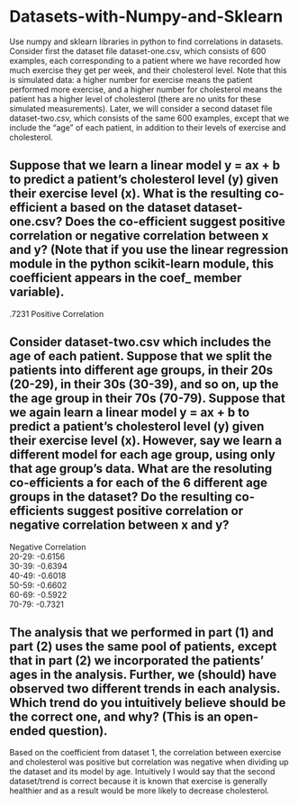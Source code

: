 # Datasets-with-Numpy-and-Sklearn
Use numpy and sklearn libraries in python to find correlations in datasets. Consider first the dataset file dataset-one.csv, which consists of 600 examples, each corresponding to a
patient where we have recorded how much exercise they get per week, and their cholesterol level. Note that this is simulated data: a higher number for exercise means the patient performed more exercise, and a higher number for cholesterol means the patient has a higher level of cholesterol (there are no units for these simulated measurements). Later, we will consider a second dataset file dataset-two.csv, which consists of the same 600 examples, except that we include the “age” of each patient, in addition to their levels of exercise and cholesterol.

## Suppose that we learn a linear model y = ax + b to predict a patient’s cholesterol level (y) given their exercise level (x). What is the resulting co-efficient a based on the dataset dataset-one.csv? Does the co-efficient suggest positive correlation or negative correlation between x and y? (Note that if you use the linear regression module in the python scikit-learn module, this coefficient appears in the coef_ member variable).
.7231 Positive Correlation

## Consider dataset-two.csv which includes the age of each patient. Suppose that we split the patients into different age groups, in their 20s (20-29), in their 30s (30-39), and so on, up the the age group in their 70s (70-79). Suppose that we again learn a linear model y = ax + b to predict a patient’s cholesterol level (y) given their exercise level (x). However, say we learn a different model for each age group, using only that age group’s data. What are the resoluting co-efficients a for each of the 6 different age groups in the dataset? Do the resulting co-efficients suggest positive correlation or negative correlation between x and y?
Negative Correlation<br>
20-29: -0.6156<br>
30-39: -0.6394<br>
40-49: -0.6018<br>
50-59: -0.6602<br>
60-69: -0.5922<br>
70-79: -0.7321<br>

## The analysis that we performed in part (1) and part (2) uses the same pool of patients, except that in part (2) we incorporated the patients’ ages in the analysis. Further, we (should) have observed two different trends in each analysis. Which trend do you intuitively believe should be the correct one, and why? (This is an open-ended question).
Based on the coefficient from dataset 1, the correlation between exercise and cholesterol was positive but correlation was negative when dividing up the dataset and its model by age. Intuitively I would say that the second dataset/trend is correct because it is known that exercise is generally healthier and as a result would be more likely to decrease cholesterol.
